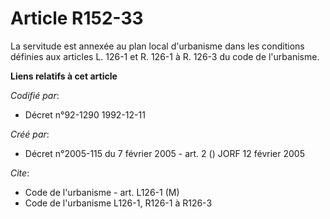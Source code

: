 # Article R152-33

La servitude est annexée au plan local d'urbanisme dans les conditions définies aux articles L. 126-1 et R. 126-1 à R. 126-3
du code de l'urbanisme.

**Liens relatifs à cet article**

_Codifié par_:

  - Décret n°92-1290 1992-12-11

_Créé par_:

  - Décret n°2005-115 du 7 février 2005 - art. 2 () JORF 12 février 2005

_Cite_:

  - Code de l'urbanisme - art. L126-1 (M)
  - Code de l'urbanisme L126-1, R126-1 à R126-3
